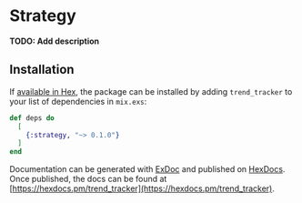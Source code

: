 # Strategy

**TODO: Add description**

## Installation

If [available in Hex](https://hex.pm/docs/publish), the package can be installed
by adding `trend_tracker` to your list of dependencies in `mix.exs`:

```elixir
def deps do
  [
    {:strategy, "~> 0.1.0"}
  ]
end
```

Documentation can be generated with [ExDoc](https://github.com/elixir-lang/ex_doc)
and published on [HexDocs](https://hexdocs.pm). Once published, the docs can
be found at [https://hexdocs.pm/trend_tracker](https://hexdocs.pm/trend_tracker).


